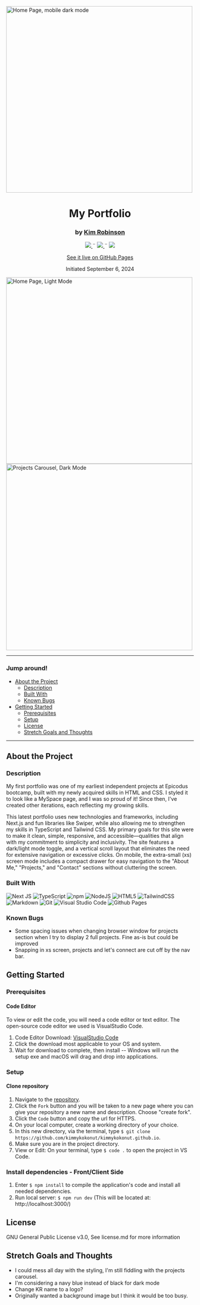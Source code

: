 <img width="500" alt="Home Page, mobile dark mode" src="https://github.com/user-attachments/assets/74c73f6d-6237-4539-b2e0-e13bab52008c">

<center>
  <h1>My Portfolio</h1>
  <h3>by <a href="https://github.com/kimmykokonut">Kim Robinson</a></h3>
  <p>
        <a href="https://github.com/kimmykokonut/kimmykokonut.github.io/stargazers">
            <img src="https://img.shields.io/github/stars/kimmykokonut/kimmykokonut.github.io?color=yellow&style=plastic">
        </a>
        ¨
        <a href="https://github.com/kimmykokonut/kimmykokonut.github.io/blob/main/LICENSE">
            <img src="https://img.shields.io/github/license/kimmykokonut/kimmykokonut.github.io?color=orange&style=plastic">
        </a>
        ¨
        <a href="https://www.linkedin.com/in/robinson-kim/">
            <img src="https://img.shields.io/badge/-LinkedIn-black.svg?style=plastic&logo=linkedin&colorB=2867B2">
        </a>
    </p>    
</p>
  <a href="kimmykokonut.github.io/" alt="hosted site">See it live on GitHub Pages</a>       
  
  <!-- <a href="https://www.linkedin.com/feed/update/urn:li:activity:7203485384104693762/" alt="linked in reference">Learn more here via LinkedIn</a>  -->

  <p>Initiated September 6, 2024</p>  
</center>

<img width="500" alt="Home Page, Light Mode" src="https://github.com/user-attachments/assets/d2294d64-9fab-41e6-bf5b-0b7cba0289f5">
<img width="500" alt="Projects Carousel, Dark Mode" src="https://github.com/user-attachments/assets/27d157b0-3f3d-4cfa-9023-ea6358702e77">

---

### Jump around!

- <a href="#about-the-project">About the Project</a>
  - <a href="#description">Description</a>
  - <a href="#built-with">Built With</a>
  - <a href="#known-bugs">Known Bugs</a>
- <a href="#getting-started">Getting Started</a>
  - <a href="#prerequisites">Prerequisites</a>
  - <a href="#setup">Setup</a>
  - <a href="#license">License</a>
  - <a href="#stretch-goals-and-thoughts">Stretch Goals and Thoughts</a>

---

## About the Project

### Description

My first portfolio was one of my earliest independent projects at Epicodus bootcamp, built with my newly acquired skills in HTML and CSS. I styled it to look like a MySpace page, and I was so proud of it! Since then, I've created other iterations, each reflecting my growing skills.

This latest portfolio uses new technologies and frameworks, including Next.js and fun libraries like Swiper, while also allowing me to strengthen my skills in TypeScript and Tailwind CSS. My primary goals for this site were to make it clean, simple, responsive, and accessible—qualities that align with my commitment to simplicity and inclusivity. The site features a dark/light mode toggle, and a vertical scroll layout that eliminates the need for extensive navigation or excessive clicks. On mobile, the extra-small (xs) screen mode includes a compact drawer for easy navigation to the "About Me," "Projects," and "Contact" sections without cluttering the screen.

### Built With

![Next JS](https://img.shields.io/badge/Next-black?style=for-the-badge&logo=next.js&logoColor=white)
![TypeScript](https://img.shields.io/badge/typescript-%23007ACC.svg?style=for-the-badge&logo=typescript&logoColor=white)
![npm](https://img.shields.io/badge/npm-CB3837?style=for-the-badge&logo=npm&logoColor=white)
![NodeJS](https://img.shields.io/badge/node.js-6DA55F?style=for-the-badge&logo=node.js&logoColor=white)
![HTML5](https://img.shields.io/badge/html5-%23E34F26.svg?style=for-the-badge&logo=html5&logoColor=white)
![TailwindCSS](https://img.shields.io/badge/tailwindcss-%2338B2AC.svg?style=for-the-badge&logo=tailwind-css&logoColor=white)
![Markdown](https://img.shields.io/badge/Markdown-000000?style=for-the-badge&logo=markdown&logoColor=white)
![Git](https://img.shields.io/badge/git-%23F05033.svg?style=for-the-badge&logo=git&logoColor=white)
![Visual Studio Code](https://img.shields.io/badge/Visual%20Studio%20Code-0078d7.svg?style=for-the-badge&logo=visual-studio-code&logoColor=white)
![Github Pages](https://img.shields.io/badge/github%20pages-121013?style=for-the-badge&logo=github&logoColor=white)

### Known Bugs

- Some spacing issues when changing browser window for projects section when I try to display 2 full projects. Fine as-is but could be improved
- Snapping in xs screen, projects and let's connect are cut off by the nav bar.

## Getting Started

### Prerequisites

#### Code Editor

To view or edit the code, you will need a code editor or text editor. The open-source code editor we used is VisualStudio Code.

1. Code Editor Download: [VisualStudio Code](https://www.npmjs.com/)
2. Click the download most applicable to your OS and system.
3. Wait for download to complete, then install -- Windows will run the setup exe and macOS will drag and drop into applications.

### Setup

#### Clone repository

1. Navigate to the [repository](https://github.com/kimmykokonut/kimmykokonut.github.io).
2. Click the `Fork` button and you will be taken to a new page where you can give your repository a new name and description. Choose "create fork".
3. Click the `Code` button and copy the url for HTTPS.
4. On your local computer, create a working directory of your choice.
5. In this new directory, via the terminal, type `$ git clone https://github.com/kimmykokonut/kimmykokonut.github.io`.
6. Make sure you are in the project directory.
7. View or Edit: On your terminal, type `$ code .` to open the project in VS Code.

### Install dependencies - Front/Client Side

1. Enter `$ npm install` to compile the application's code and install all needed dependencies.
2. Run local server: `$ npm run dev`
   (This will be located at: http://localhost:3000/)

## License

GNU General Public License v3.0, See license.md for more information

## Stretch Goals and Thoughts

- I could mess all day with the styling, I'm still fiddling with the projects carousel.
- I'm considering a navy blue instead of black for dark mode
- Change KR name to a logo?
- Originally wanted a background image but I think it would be too busy.
